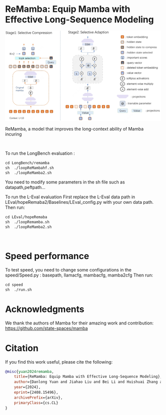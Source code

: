 # ReMamba: Equip Mamba with Effective Long-Sequence Modeling

<p align="center">


<a href="https://arxiv.org/abs/2408.15496"><img src="img/remamba.png"></a>

ReMamba, a model that improves the long-context ability of Mamba incuring 
<!-- 
<img src="etc/doc_ret.jpeg" width="90%"/>   <br>
<img src="etc/niah.png" width="90%"/>   -->

</p>
<!-- <br>



<br> -->

# Setup
## Clone Project
```
git clone https://github.com/yuandanlong/ReMamba.git
cd ReMamba
```

## Create Environment
To set up our environment, please run:
```
conda env create -f environment.yml
conda activate ReMamba
```

Install Mamba:
```
pip install causal-conv1d==1.4.0
pip install mamba-ssm==2.2.2
```
# Data Generation
for mamba training data just run: 
```
sh ./sh/mambadata.sh 
```

for llama training data just run: 
```
sh ./sh/llamadata.sh 
```
Here the max length is set to 2k.
please modify the normal_datapath and long_datapath to your own data paths.

"topic_retrieval_longchat",
# Training
For ReMamba, we use the huggingface implementation because we can witness best performance here.
run:
```
cd Remambahf
sh ./sh/remamba.sh 
```
please modify the logging_dir, output_dir, dataset_name, longdataset_name to your own path here


For ReMamba2, there is no huggingface implementation yet. So we use the original implementation.  
run:
```
cd Remamba2
sh ./sh/remamba.sh
```
You also need to modify some parameters here.
This code can also be used for training ReMamba(no 🤗hf version), you need to change the lora config and base model path for ReMamba.


To train mamba just run:
```
cd hopemamba2.8b
sh ./sh/deepspeedmamba2.8.sh
```
You need to modify some parameters in the ModelArguments of ./deepspeedmamba2.8.py

To train llama2-3b just run:
```
cd hope-llama3b-longctx
sh ./sh/deepspeedtransformer.sh
```
You also need to modify some parameters here.

# Evaluate ReMamba
We uploaded the weights of the ReMamba:
|Eval ID|Model type | Checkpoint | 
|----------|----------|----------|------------|
|0|ReMamba|[🤗 assafbk/decimamba-130m-squad-doc-ret](https://huggingface.co/assafbk/decimamba-130m-squad-doc-ret)|
<!-- |1|ReMamba2|[🤗 assafbk/decimamba-130m-squad-doc-ret](https://huggingface.co/assafbk/decimamba-130m-squad-doc-ret)| -->

<br>

To run the LongBench evaluation :
```
cd LongBench/remamba
sh  ./loopReMambahf.sh
sh  ./loopReMamba2.sh
```
You need to modify some parameters in the sh file such as datapath,peftpath...

To run the L-Eval evaluation
First replace the L-Eval data path in LEval/hopeRemaba2/Baselines/LEval_config.py with your own data path.
Then run:
```
cd LEval/hopeRemaba
sh  ./loopRemamba.sh
sh  ./loopReMamba2.sh
```
<br>

# Speed performance
To test speed, you need to change some configurations in the speed/Speed.py : basepath, llamacfg, mambacfg, mamba2cfg
Then run:
```
cd speed
sh  ./run.sh
```


# Acknowledgments
We thank the authors of Mamba for their amazing work and contribution: https://github.com/state-spaces/mamba


# Citation
If you find this work useful, please cite the following:
```bibtex
@misc{yuan2024remamba,
    title={ReMamba: Equip Mamba with Effective Long-Sequence Modeling},
    author={Danlong Yuan and Jiahao Liu and Bei Li and Huishuai Zhang and Jingang Wang and Xunliang Cai and Dongyan Zhao},
    year={2024},
    eprint={2408.15496},
    archivePrefix={arXiv},
    primaryClass={cs.CL}
}
```
